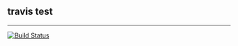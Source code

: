 ## travis test

---

[![Build Status](https://travis-ci.org/bergren/travis.svg?branch=master)](https://travis-ci.org/bergren/travis)